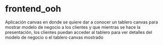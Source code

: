 # frontend_ooh
Aplicación canvas en donde se quiere dar a conocer un tablero canvas para mostrar modelo de negocio a los clientes y que mientras se hace la presentación, los clientes puedan acceder al tablero para ver detalles del modelo de negocio o el tablero canvas mostrado
